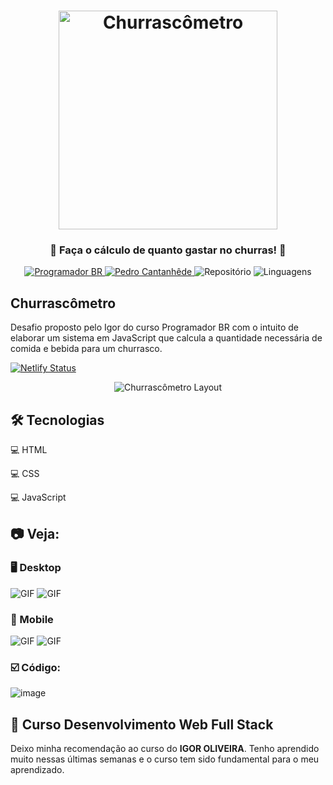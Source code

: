 <h1 align="center">
    <img alt="Churrascômetro" title="Churrascômetro" src="github/logo.png" width="350px" />
</h1>

<div align="center">
    <h3> 🥩 Faça o cálculo de quanto gastar no churras! 🥩 </h3>
    <a href="https://programadorbr.com/?src=adgogbst&gclid=Cj0KCQjwp86EBhD7ARIsAFkgakg4inXFT5ov7LCBH1e27-Hbb3y9IFKxG0CWdbBJ40YkQHwpifGH5nsaAtejEALw_wcB" target="_blank">
      <img src="https://img.shields.io/static/v1?label=ProgramadorBR&message=Igor&color=f50057&style=for-the-badge" target="_blank" alt="Programador BR">
    </a>
    <a href="https://github.com/PedroCantanhede" target="_blank">
      <img src="https://img.shields.io/static/v1?label=Author&message=PedroCantanhede&color=f50057&style=for-the-badge" target="_blank" alt="Pedro Cantanhêde">
    </a>
    <img src="https://img.shields.io/github/repo-size/PedroCantanhede/Churrascometro?color=f50057&style=for-the-badge" alt="Repositório"> 
    <img src="https://img.shields.io/github/languages/count/PedroCantanhede/Churrascometro?color=f50057&style=for-the-badge" alt="Linguagens">
</div>

## Churrascômetro

Desafio proposto pelo Igor do curso Programador BR com o intuito de elaborar um sistema em JavaScript que calcula a quantidade necessária de comida e bebida para um churrasco.

[![Netlify Status](https://api.netlify.com/api/v1/badges/c0a8e42d-208a-41cd-aabe-c5f405a37e3b/deploy-status)](https://churrascometro-app.netlify.app/)

<div align="center" >
  <img alt="Churrascômetro Layout" title="Churrascômetro" src="github/layout.png"/>
</div>

## 🛠️ Tecnologias

💻 HTML

💻 CSS

💻 JavaScript


## :camera: Veja:

### 🖥️ Desktop

![GIF](github/desktop.gif)
![GIF](github/desktop2.gif)

### 📱 Mobile

![GIF](github/mobile.gif)
![GIF](github/mobile2.gif)


### ☑️ Código:

![image](github/codigo.JPG)

## 🌟 Curso Desenvolvimento Web Full Stack

Deixo minha recomendação ao curso do **IGOR OLIVEIRA**. Tenho aprendido muito nessas últimas semanas e o curso tem sido fundamental para o meu aprendizado.

